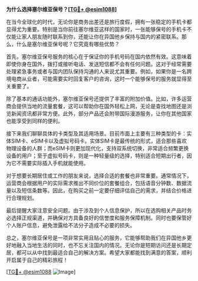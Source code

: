 **为什么选择塞尔维亚保号？[[TG💪+ @esim1088](https://t.me/s/esim1088)]**

在当今全球化的时代，无论你是商务出差还是旅行度假，拥有一张稳定的手机卡都显得尤为重要。特别是当你前往塞尔维亚这样的国家时，一张能够保号的手机卡不仅能让家人朋友随时联系到你，还能让你在异国他乡保持与国内的紧密联系。那么，什么是塞尔维亚保号呢？它究竟有哪些优势？

首先，塞尔维亚保号服务的核心在于保证你的手机号码在国内依然有效。这意味着即使你身在国外，拨打或接听电话、发送短信都不会有任何问题。这对于经常需要处理紧急事务或者与国内团队保持沟通的人来说尤其重要。例如，如果你是一名跨境电商从业者，可能需要实时回复客户的咨询，这时一个能够保号的服务就显得至关重要了。

除了基本的通话功能外，塞尔维亚保号还提供了丰富的附加价值。比如，许多运营商会提供当地的流量套餐，这可以帮助你在国外轻松上网，无论是查找地图还是浏览新闻资讯都非常方便。此外，部分产品还会附带国际漫游服务，让你在其他国家也能享受到同样的便利。

接下来我们聊聊具体的卡类型及其适用场景。目前市面上主要有三种类型的卡：实体SIM卡、eSIM卡以及虚拟号码卡。实体SIM卡是最传统的形式，适合那些喜欢物理设备的人群；而eSIM卡则更加现代化，支持双系统切换，非常适合频繁更换设备的用户；至于虚拟号码卡，则是一种轻量级的选择，特别适合短期出行者，因为它不需要实际插入手机就能使用。

对于想要长期居住或工作的朋友来说，选择合适的套餐也非常重要。通常情况下，运营商会根据用户的实际需求推出不同价位的套餐组合，包括语音分钟数、数据流量以及短信条数等。因此，在购买之前一定要仔细评估自己的需求，并结合价格进行合理规划。

最后提醒大家注意安全问题。由于涉及到个人信息保护，所以在选购相关产品时务必选择正规渠道，并确保对方具备良好的信誉度和服务保障机制。同时也要保管好个人账户信息，避免泄露给不法分子造成不必要的损失。

总之，塞尔维亚保号是一项非常实用且贴心的服务，它能够帮助我们在异国他乡更好地融入当地生活的同时，也不忘关注国内的情况。无论你是短期访问还是长期定居，都可以从中找到最适合自己的解决方案。希望大家都能找到满意的答案，顺利开启属于自己的精彩旅程！

[[TG💪+ @esim1088](https://t.me/s/esim1088) ![Image](https://i.postimg.cc/4NQfJmqS/Snipaste-2025-05-13-00-14-12.png)]